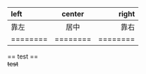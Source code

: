 |left|center|right|
|:---|:---:|---:|
|靠左|居中|靠右|
|========|========|========|


== test ==  
~~test~~
